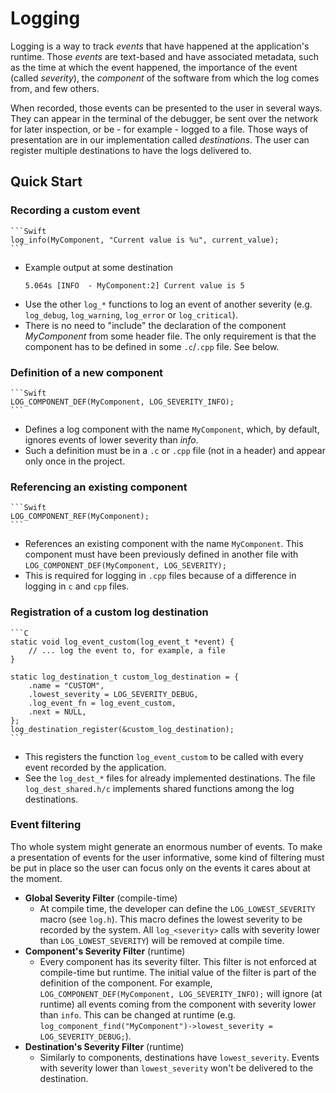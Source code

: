 # Logging

Logging is a way to track *events* that have happened at the application's runtime.
Those *events* are text-based and have associated metadata, such as the time at which the event happened, the importance of the event (called *severity*), the *component* of the software from which the log comes from, and few others.

When recorded, those events can be presented to the user in several ways. They can appear in the terminal of the debugger, be sent over the network for later inspection, or be - for example - logged to a file. Those ways of presentation are in our implementation called *destinations*. The user can register multiple destinations to have the logs delivered to.

## Quick Start

### Recording a custom event

    ```Swift
    log_info(MyComponent, "Current value is %u", current_value);
    ```

- Example output at some destination
    ```
    5.064s [INFO  - MyComponent:2] Current value is 5
    ```
- Use the other `log_*` functions to log an event of another severity (e.g. `log_debug`, `log_warning`, `log_error` or `log_critical`).
- There is no need to "include" the declaration of the component *MyComponent* from some header file. The only requirement is that the component has to be defined in some `.c`/`.cpp` file. See below.


### Definition of a new component
    ```Swift
    LOG_COMPONENT_DEF(MyComponent, LOG_SEVERITY_INFO);
    ```
- Defines a log component with the name `MyComponent`, which, by default, ignores events of lower severity than *info*.
- Such a definition must be in a `.c` or `.cpp` file (not in a header) and appear only once in the project.


### Referencing an existing component
    ```Swift
    LOG_COMPONENT_REF(MyComponent);
    ```
- References an existing component with the name `MyComponent`. This component must have been previously defined in another file with `LOG_COMPONENT_DEF(MyComponent, LOG_SEVERITY);`
- This is required for logging in `.cpp` files because of a difference in logging in `c` and `cpp` files.


### Registration of a custom log destination
    ```C
    static void log_event_custom(log_event_t *event) {
        // ... log the event to, for example, a file
    }

    static log_destination_t custom_log_destination = {
        .name = "CUSTOM",
        .lowest_severity = LOG_SEVERITY_DEBUG,
        .log_event_fn = log_event_custom,
        .next = NULL,
    };
    log_destination_register(&custom_log_destination);
    ```

- This registers the function `log_event_custom` to be called with every event recorded by the application.
- See the `log_dest_*` files for already implemented destinations. The file `log_dest_shared.h/c` implements shared functions among the log destinations.


### Event filtering
Tho whole system might generate an enormous number of events. To make a presentation of events for the user informative, some kind of filtering must be put in place so the user can focus only on the events it cares about at the moment.

- **Global Severity Filter** (compile-time)
    - At compile time, the developer can define the `LOG_LOWEST_SEVERITY` macro (see `log.h`). This macro defines the lowest severity to be recorded by the system. All `log_<severity>` calls with severity lower than `LOG_LOWEST_SEVERITY`) will be removed at compile time.
- **Component's Severity Filter** (runtime)
    - Every component has its severity filter. This filter is not enforced at compile-time but runtime. The initial value of the filter is part of the definition of the component. For example,
        `LOG_COMPONENT_DEF(MyComponent, LOG_SEVERITY_INFO);`
        will ignore (at runtime) all events coming from the component with severity lower than `info`. This can be changed at runtime (e.g. `log_component_find("MyComponent")->lowest_severity = LOG_SEVERITY_DEBUG;`).
- **Destination's Severity Filter** (runtime)
    - Similarly to components, destinations have `lowest_severity`. Events with severity lower than `lowest_severity` won't be delivered to the destination.
